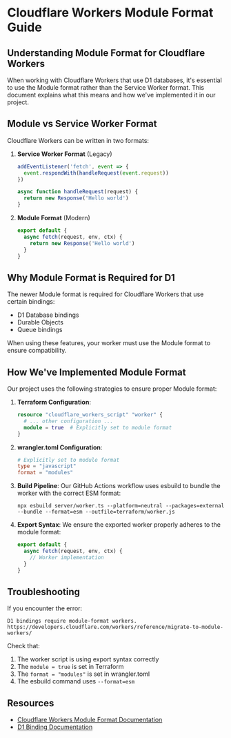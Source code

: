 # Cloudflare Workers Module Format Guide

## Understanding Module Format for Cloudflare Workers

When working with Cloudflare Workers that use D1 databases, it's essential to use the Module format rather than the Service Worker format. This document explains what this means and how we've implemented it in our project.

## Module vs Service Worker Format

Cloudflare Workers can be written in two formats:

1. **Service Worker Format** (Legacy)
   ```javascript
   addEventListener('fetch', event => {
     event.respondWith(handleRequest(event.request))
   })
   
   async function handleRequest(request) {
     return new Response('Hello world')
   }
   ```

2. **Module Format** (Modern)
   ```javascript
   export default {
     async fetch(request, env, ctx) {
       return new Response('Hello world')
     }
   }
   ```

## Why Module Format is Required for D1

The newer Module format is required for Cloudflare Workers that use certain bindings:
- D1 Database bindings
- Durable Objects
- Queue bindings

When using these features, your worker must use the Module format to ensure compatibility.

## How We've Implemented Module Format

Our project uses the following strategies to ensure proper Module format:

1. **Terraform Configuration**: 
   ```terraform
   resource "cloudflare_workers_script" "worker" {
     # ... other configuration ...
     module = true  # Explicitly set to module format
   }
   ```

2. **wrangler.toml Configuration**:
   ```toml
   # Explicitly set to module format
   type = "javascript"
   format = "modules"
   ```

3. **Build Pipeline**:
   Our GitHub Actions workflow uses esbuild to bundle the worker with the correct ESM format:
   ```shell
   npx esbuild server/worker.ts --platform=neutral --packages=external --bundle --format=esm --outfile=terraform/worker.js
   ```

4. **Export Syntax**:
   We ensure the exported worker properly adheres to the module format:
   ```javascript
   export default {
     async fetch(request, env, ctx) {
       // Worker implementation
     }
   }
   ```

## Troubleshooting

If you encounter the error:
```
D1 bindings require module-format workers. https://developers.cloudflare.com/workers/reference/migrate-to-module-workers/
```

Check that:
1. The worker script is using export syntax correctly
2. The `module = true` is set in Terraform
3. The `format = "modules"` is set in wrangler.toml
4. The esbuild command uses `--format=esm`

## Resources

- [Cloudflare Workers Module Format Documentation](https://developers.cloudflare.com/workers/reference/migrate-to-module-workers/)
- [D1 Binding Documentation](https://developers.cloudflare.com/d1/reference/d1-client-specification/)